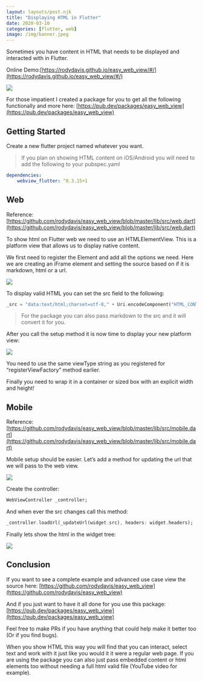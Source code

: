 ```yaml
---
layout: layouts/post.njk
title: "Displaying HTML in Flutter"
date: 2020-03-10
categories: [flutter, web]
image: /img/banner.jpeg
---
```


Sometimes you have content in HTML that needs to be displayed and interacted with in Flutter.

Online Demo:[https://rodydavis.github.io/easy_web_view/#/](https://rodydavis.github.io/easy_web_view/#/)

![](https://cdn-images-1.medium.com/max/4112/1*4vexucSoyjRip7TBQZhkog.png)

For those impatient I created a package for you to get all the following functionally and more here: [https://pub.dev/packages/easy_web_view](https://pub.dev/packages/easy_web_view)

## Getting Started

Create a new flutter project named whatever you want.
> If you plan on showing HTML content on iOS/Android you will need to add the following to your pubspec.yaml

```yaml
dependencies:
    webview_flutter: ^0.3.15+1
```

## Web

Reference: [https://github.com/rodydavis/easy_web_view/blob/master/lib/src/web.dart](https://github.com/rodydavis/easy_web_view/blob/master/lib/src/web.dart)

To show html on Flutter web we need to use an HTMLElementView. This is a platform view that allows us to display native content.

We first need to register the Element and add all the options we need. Here we are creating an iFrame element and setting the source based on if it is markdown, html or a url.

![](https://cdn-images-1.medium.com/max/2000/1*NRDDwVIppMFu1MHpPNHYmA.png)

To display valid HTML you can set the src field to the following:

```dart
_src = "data:text/html;charset=utf-8," + Uri.encodeComponent("HTML_CONTENT_HERE");
```
> For the package you can also pass markdown to the src and it will convert it for you.

After you call the setup method it is now time to display your new platform view:

![](https://cdn-images-1.medium.com/max/2000/1*4YtrCKZYr6e1bCBZ-aoLZg.png)

You need to use the same viewType string as you registered for “registerViewFactory” method earlier.

Finally you need to wrap it in a container or sized box with an explicit width and height!

## Mobile

Reference: [https://github.com/rodydavis/easy_web_view/blob/master/lib/src/mobile.dart](https://github.com/rodydavis/easy_web_view/blob/master/lib/src/mobile.dart)

Mobile setup should be easier. Let’s add a method for updating the url that we will pass to the web view.

![](https://cdn-images-1.medium.com/max/2000/1*6xLbxuNL69Xx6XioN56YWA.png)

Create the controller:

```dart
WebViewController _controller;
```

And when ever the src changes call this method:

```dart
_controller.loadUrl(_updateUrl(widget.src), headers: widget.headers);
```

Finally lets show the html in the widget tree:

![](https://cdn-images-1.medium.com/max/2000/1*uvsRUE_sReCOZhsXOLiLaQ.png)

## Conclusion

If you want to see a complete example and advanced use case view the source here: [https://github.com/rodydavis/easy_web_view](https://github.com/rodydavis/easy_web_view)

And if you just want to have it all done for you use this package: [https://pub.dev/packages/easy_web_view](https://pub.dev/packages/easy_web_view)

Feel free to make PRs if you have anything that could help make it better too (Or if you find bugs).

When you show HTML this way you will find that you can interact, select text and work with it just like you would it it were a regular web page. If you are using the package you can also just pass embedded content or html elements too without needing a full html valid file (YouTube video for example).
